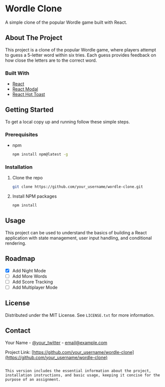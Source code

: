 # Wordle Clone

A simple clone of the popular Wordle game built with React.

## About The Project

This project is a clone of the popular Wordle game, where players attempt to guess a 5-letter word within six tries. Each guess provides feedback on how close the letters are to the correct word.

### Built With

* [React](https://reactjs.org/)
* [React Modal](https://github.com/reactjs/react-modal)
* [React Hot Toast](https://react-hot-toast.com/)

## Getting Started

To get a local copy up and running follow these simple steps.

### Prerequisites

* npm
  ```sh
  npm install npm@latest -g
  ```

### Installation

1. Clone the repo
   ```sh
   git clone https://github.com/your_username/wordle-clone.git
   ```
2. Install NPM packages
   ```sh
   npm install
   ```

## Usage

This project can be used to understand the basics of building a React application with state management, user input handling, and conditional rendering.

## Roadmap

- [x] Add Night Mode
- [ ] Add More Words
- [ ] Add Score Tracking
- [ ] Add Multiplayer Mode

## License

Distributed under the MIT License. See `LICENSE.txt` for more information.

## Contact

Your Name - [@your_twitter](https://twitter.com/your_username) - email@example.com

Project Link: [https://github.com/your_username/wordle-clone](https://github.com/your_username/wordle-clone)
```

This version includes the essential information about the project, installation instructions, and basic usage, keeping it concise for the purpose of an assignment.

